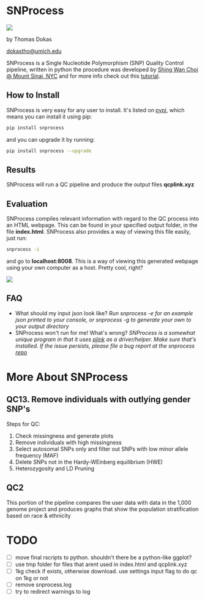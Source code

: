 # SNProcess
![](img/logo.png)

  by Thomas Dokas
  
  <dokastho@umich.edu>

  SNProcess is a Single Nucleotide Polymorphism (SNP) Quality Control pipeline, written in python the procedure was developed by [Shing Wan Choi @ Mount Sinai, NYC](https://github.com/choishingwan/PRS-Tutorial) and for more info check out this [tutorial](https://github.com/MareesAT/GWA_tutorial).

## How to Install
  SNProcess is very easy for any user to install. It's listed on [pypi](https://pypi.org/project/snprocess), which means you can install it using pip:
  ```bash
  pip install snprocess
  ```
  and you can upgrade it by running:
  ```bash
  pip install snprocess --upgrade
  ```

## Results
  SNProcess will run a QC pipeline and produce the output files **qcplink.xyz**

## Evaluation
  SNProcess compiles relevant information with regard to the QC process into an HTML webpage. This can be found in your specified output folder, in the file **index.html**. SNProcess also provides a way of viewing this file easily, just run:
  ```bash
  snprocess -i
  ```
  and go to **localhost:8008**. This is a way of viewing this generated webpage using your own computer as a host. Pretty cool, right?

  ![](gif/tutorial.gif)

## FAQ
  * What should my input json look like? *Run snprocess -e for an example json printed to your console, or snprocess -g to generate your own to your output directory*
  * SNProcess won't run for me! What's wrong? *SNProcess is a somewhat unique program in that it uses [plink](https://www.cog-genomics.org/plink/1.9/) as a driver/helper. Make sure that's installed. If the issue persists, please file a bug report at the snprocess [repo](https://github.com/dokastho/snprocess)*

# More About SNProcess

## QC13. Remove individuals with outlying gender SNP's

Steps for QC:
1. Check missingness and generate plots
2. Remove individuals with high missingness
4. Select autosomal SNPs only and filter out SNPs with low minor allele frequency (MAF)
5. Delete SNPs not in the Hardy-WEinberg equilibrium (HWE)
6. Heterozygosity and LD Pruning

## QC2
This portion of the pipeline compares the user data with data in the 1,000 genome project and produces graphs that show the population stratification based on race & ethnicity

# TODO
* [ ] move final rscripts to python. shouldn't there be a python-like ggplot?
* [ ] use tmp folder for files that arent used in index.html and qcplink.xyz
* [ ] 1kg check if exists, otherwise download. use settings input flag to do qc on 1kg or not
* [ ] remove snprocess.log
* [ ] try to redirect warnings to log
